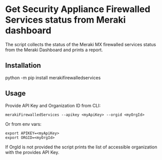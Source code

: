 # Get Security Appliance Firewalled Services status from Meraki dashboard

The script collects the status of the Meraki MX firewalled services status from the Meraki Dashboard and prints a report.

## Installation

python -m pip install merakifirewalledservices


## Usage

Provide API Key and Organization ID from CLI:

```
merakiFirewalledServices --apikey <myApiKey> --orgid <myOrgId>
```

Or from env vars:

```
export APIKEY=<myApiKey>
export ORGID=<myOrgId>
```

If OrgId is not provided the script prints the list of accessible organization with the provides API Key.
